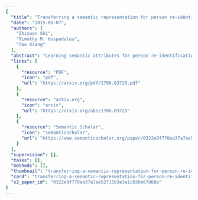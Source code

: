 ```yaml
---
{
  "title": "Transferring a semantic representation for person re-identification and search",
  "date": "2015-06-07",
  "authors": [
    "Zhiyuan Shi",
    "Timothy M. Hospedales",
    "Tao Xiang"
  ],
  "abstract": "Learning semantic attributes for person re-identification and description-based person search has gained increasing interest due to attributes' great potential as a pose and view-invariant representation. However, existing attribute-centric approaches have thus far underperformed state-of-the-art conventional approaches. This is due to their nonscalable need for extensive domain (camera) specific annotation. In this paper we present a new semantic attribute learning approach for person re-identification and search. Our model is trained on existing fashion photography datasets - either weakly or strongly labelled. It can then be transferred and adapted to provide a powerful semantic description of surveillance person detections, without requiring any surveillance domain supervision. The resulting representation is useful for both unsupervised and supervised person re-identification, achieving state-of-the-art and near state-of-the-art performance respectively. Furthermore, as a semantic representation it allows description-based person search to be integrated within the same framework.",
  "links": [
    {
      "resource": "PDF",
      "icon": "pdf",
      "url": "https://arxiv.org/pdf/1706.03725.pdf"
    },
    {
      "resource": "arXiv.org",
      "icon": "arxiv",
      "url": "https://arxiv.org/abs/1706.03725"
    },
    {
      "resource": "Semantic Scholar",
      "icon": "semanticscholar",
      "url": "https://www.semanticscholar.org/paper/0322e9f770aa37a7ae52715b3e3a1c830e67d68e"
    }
  ],
  "supervision": [],
  "tasks": [],
  "methods": [],
  "thumbnail": "transferring-a-semantic-representation-for-person-re-identification-and-search-thumb.jpg",
  "card": "transferring-a-semantic-representation-for-person-re-identification-and-search-card.jpg",
  "s2_paper_id": "0322e9f770aa37a7ae52715b3e3a1c830e67d68e"
}
---
```


